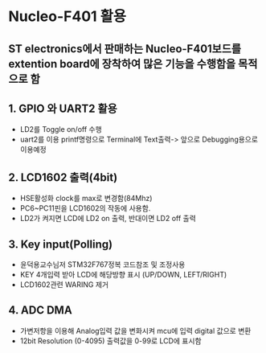 # Nucleo-F401 활용
## ST electronics에서 판매하는 Nucleo-F401보드를 extention board에 장착하여 많은 기능을 수행함을 목적으로 함


## 1. GPIO 와 UART2 활용
- LD2를 Toggle on/off 수행
- uart2를 이용 printf명령으로 Terminal에 Text출력-> 앞으로 Debugging용으로 이용예정

## 2. LCD1602 출력(4bit)
- HSE활성화 clock를 max로 변경함(84Mhz)
- PC6~PC11핀을 LCD1602의 작동에 사용함.
- LD2가 켜지면 LCD에 LD2 on 출력, 반대이면 LD2 off 출력

## 3. Key input(Polling)
- 윤덕용교수님저 STM32F767정복 코드참조 및 조정사용
- KEY 4개입력 받아 LCD에 해당방향 표시 (UP/DOWN, LEFT/RIGHT)
- LCD1602관련 WARING 제거

## 4. ADC DMA
- 가변저항을 이용해 Analog입력 값을 변화시켜 mcu에 입력 digital 값으로 변환
- 12bit Resolution (0-4095) 출력값을 0-99로 LCD에 표시함
